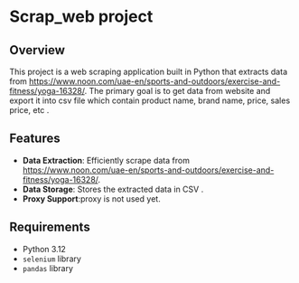# Scrap_web project

## Overview

This project is a web scraping application built in Python that extracts data from https://www.noon.com/uae-en/sports-and-outdoors/exercise-and-fitness/yoga-16328/. The primary goal is to get data from website and export it into csv file which contain product name, brand name, price, sales price, etc .

## Features

- **Data Extraction**: Efficiently scrape data from https://www.noon.com/uae-en/sports-and-outdoors/exercise-and-fitness/yoga-16328/.
- **Data Storage**: Stores the extracted data in CSV .
- **Proxy Support**:proxy is not used yet.

## Requirements

- Python 3.12
- `selenium` library 
- `pandas` library


